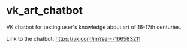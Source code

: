 # vk_art_chatbot
VK chatbot for testing user's knowledge about art of 16-17th centuries.

Link to the chatbot: https://vk.com/im?sel=-166583211
